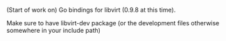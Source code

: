 (Start of work on) Go bindings for libvirt (0.9.8 at this time).

Make sure to have libvirt-dev package (or the development files otherwise somewhere in your include path)